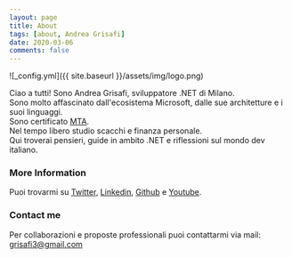 ```yaml
---
layout: page
title: About
tags: [about, Andrea Grisafi]
date: 2020-03-06
comments: false
---
```

![_config.yml]({{ site.baseurl }}/assets/img/logo.png)  

Ciao a tutti! Sono Andrea Grisafi, sviluppatore .NET di Milano.  
Sono molto affascinato dall'ecosistema Microsoft, dalle sue architetture e i suoi linguaggi.  
Sono certificato [MTA](https://www.youracclaim.com/badges/3dfd2f75-3e12-423b-afa8-dbb8d351bdb4/linked_in_profile).  
Nel tempo libero studio scacchi e finanza personale.  
Qui troverai pensieri, guide in ambito .NET e riflessioni sul mondo dev italiano.


### More Information

Puoi trovarmi su [Twitter](https://twitter.com/sgri_dev), [Linkedin](https://www.linkedin.com/in/andreagrisafi/), [Github](https://github.com/sgridev) e [Youtube](https://www.youtube.com/channel/UCA5UQ85gBvVdQY2-LSWAOyA).


### Contact me

Per collaborazioni e proposte professionali puoi contattarmi via mail: [grisafi3@gmail.com](mailto:grisafi3@gmail.com)